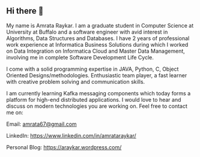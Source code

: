 ## Hi there 👋

My name is Amrata Raykar. I am a graduate student in Computer Science at University at Buffalo and a software engineer with avid interest in Algorithms, Data Structures and Databases. I have 2 years of professional work experience at Informatica Business Solutions during which I worked on Data Integration on Informatica Cloud and Master Data Management, involving me in complete Software Development Life Cycle.  

I come with a solid programming expertise in JAVA, Python, C, Object Oriented Designs/methodologies. Enthusiastic team player, a fast learner with creative problem solving and communication skills.

I am currently learning Kafka messaging components which today forms a platform for high-end distributed applications. I would love to hear and discuss on modern technologies you are working on. Feel free to contact me on:

Email: amrata67@gmail.com

LinkedIn: https://www.linkedin.com/in/amrataraykar/

Personal Blog: https://araykar.wordpress.com/ 
 
